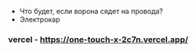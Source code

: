  - Что будет, если ворона сядет на провода?
 - Электрокар

 ### vercel - https://one-touch-x-2c7n.vercel.app/
